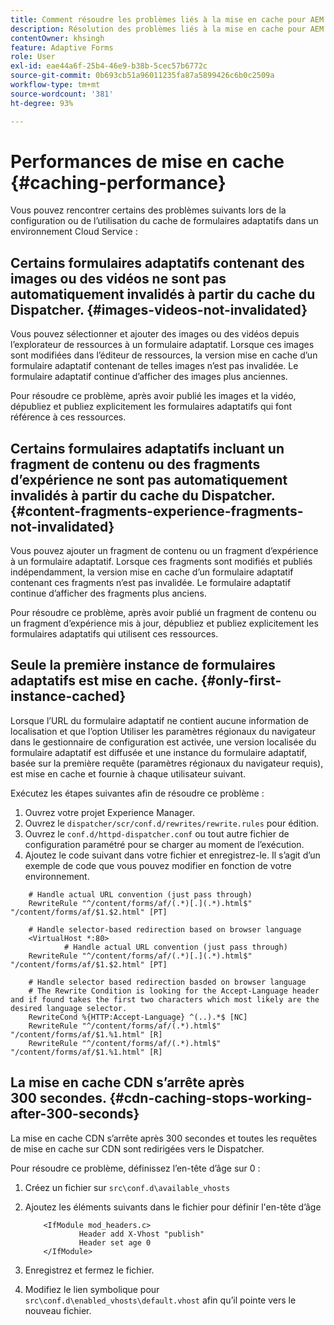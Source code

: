 ```yaml
---
title: Comment résoudre les problèmes liés à la mise en cache pour AEM Forms as a Cloud Service ?
description: Résolution des problèmes liés à la mise en cache pour AEM Forms as a Cloud Service.
contentOwner: khsingh
feature: Adaptive Forms
role: User
exl-id: eae44a6f-25b4-46e9-b38b-5cec57b6772c
source-git-commit: 0b693cb51a96011235fa87a5899426c6b0c2509a
workflow-type: tm+mt
source-wordcount: '381'
ht-degree: 93%

---
```


# Performances de mise en cache {#caching-performance}

Vous pouvez rencontrer certains des problèmes suivants lors de la configuration ou de l’utilisation du cache de formulaires adaptatifs dans un environnement Cloud Service :

## Certains formulaires adaptatifs contenant des images ou des vidéos ne sont pas automatiquement invalidés à partir du cache du Dispatcher. {#images-videos-not-invalidated}

Vous pouvez sélectionner et ajouter des images ou des vidéos depuis l’explorateur de ressources à un formulaire adaptatif. Lorsque ces images sont modifiées dans l’éditeur de ressources, la version mise en cache d’un formulaire adaptatif contenant de telles images n’est pas invalidée. Le formulaire adaptatif continue d’afficher des images plus anciennes.

Pour résoudre ce problème, après avoir publié les images et la vidéo, dépubliez et publiez explicitement les formulaires adaptatifs qui font référence à ces ressources.

## Certains formulaires adaptatifs incluant un fragment de contenu ou des fragments d’expérience ne sont pas automatiquement invalidés à partir du cache du Dispatcher. {#content-fragments-experience-fragments-not-invalidated}

Vous pouvez ajouter un fragment de contenu ou un fragment d’expérience à un formulaire adaptatif. Lorsque ces fragments sont modifiés et publiés indépendamment, la version mise en cache d’un formulaire adaptatif contenant ces fragments n’est pas invalidée. Le formulaire adaptatif continue d’afficher des fragments plus anciens.

Pour résoudre ce problème, après avoir publié un fragment de contenu ou un fragment d’expérience mis à jour, dépubliez et publiez explicitement les formulaires adaptatifs qui utilisent ces ressources.

## Seule la première instance de formulaires adaptatifs est mise en cache. {#only-first-instance-cached}

Lorsque l’URL du formulaire adaptatif ne contient aucune information de localisation et que l’option Utiliser les paramètres régionaux du navigateur dans le gestionnaire de configuration est activée, une version localisée du formulaire adaptatif est diffusée et une instance du formulaire adaptatif, basée sur la première requête (paramètres régionaux du navigateur requis), est mise en cache et fournie à chaque utilisateur suivant.

Exécutez les étapes suivantes afin de résoudre ce problème :

1. Ouvrez votre projet Experience Manager.
1. Ouvrez le `dispatcher/scr/conf.d/rewrites/rewrite.rules` pour édition.
1. Ouvrez le `conf.d/httpd-dispatcher.conf` ou tout autre fichier de configuration paramétré pour se charger au moment de l’exécution.
1. Ajoutez le code suivant dans votre fichier et enregistrez-le. Il s’agit d’un exemple de code que vous pouvez modifier en fonction de votre environnement.

```shellscript
    # Handle actual URL convention (just pass through)
    RewriteRule "^/content/forms/af/(.*)[.](.*).html$" "/content/forms/af/$1.$2.html" [PT]
    
    # Handle selector-based redirection based on browser language
    <VirtualHost *:80>
            # Handle actual URL convention (just pass through)
    RewriteRule "^/content/forms/af/(.*)[.](.*).html$" "/content/forms/af/$1.$2.html" [PT]

    # Handle selector based redirection basded on browser language
    # The Rewrite Condition is looking for the Accept-Language header and if found takes the first two characters which most likely are the desired language selector.
    RewriteCond %{HTTP:Accept-Language} ^(..).*$ [NC]
    RewriteRule "^/content/forms/af/(.*).html$" "/content/forms/af/$1.%1.html" [R]
    RewriteRule "^/content/forms/af/(.*).html$" "/content/forms/af/$1.%1.html" [R]
```

## La mise en cache CDN s’arrête après 300 secondes. {#cdn-caching-stops-working-after-300-seconds}

La mise en cache CDN s’arrête après 300 secondes et toutes les requêtes de mise en cache sur CDN sont redirigées vers le Dispatcher.

Pour résoudre ce problème, définissez l’en-tête d’âge sur 0 :

1. Créez un fichier sur `src\conf.d\available_vhosts`

1. Ajoutez les éléments suivants dans le fichier pour définir l&#39;en-tête d’âge

   ```shellscript
       <IfModule mod_headers.c>
               Header add X-Vhost "publish"
               Header set age 0
       </IfModule>
   ```

1. Enregistrez et fermez le fichier.
1. Modifiez le lien symbolique pour `src\conf.d\enabled_vhosts\default.vhost` afin qu’il pointe vers le nouveau fichier.
